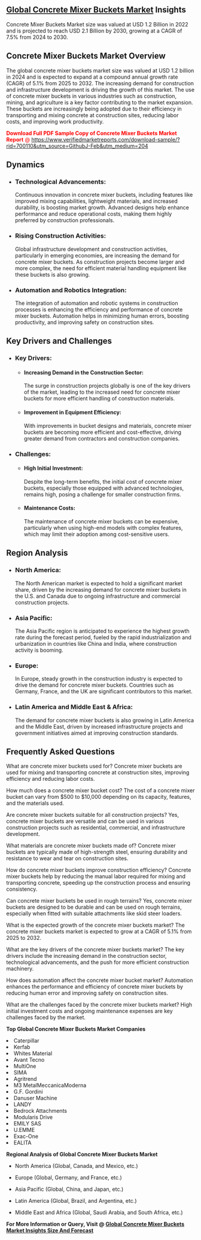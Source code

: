 <h2><a href="https://www.verifiedmarketreports.com/download-sample/?rid=700110&amp;utm_source=GithubJ&amp;utm_medium=204" target="_blank">Global Concrete Mixer Buckets Market</a> Insights</h2><p>Concrete Mixer Buckets Market size was valued at USD 1.2 Billion in 2022 and is projected to reach USD 2.1 Billion by 2030, growing at a CAGR of 7.5% from 2024 to 2030.</p><p> <h2>Concrete Mixer Buckets Market Overview</h2> <p>The global concrete mixer buckets market size was valued at USD 1.2 billion in 2024 and is expected to expand at a compound annual growth rate (CAGR) of 5.1% from 2025 to 2032. The increasing demand for construction and infrastructure development is driving the growth of this market. The use of concrete mixer buckets in various industries such as construction, mining, and agriculture is a key factor contributing to the market expansion. These buckets are increasingly being adopted due to their efficiency in transporting and mixing concrete at construction sites, reducing labor costs, and improving work productivity.</p> <p><p><span class=""><span style="color: #ff0000;"><strong>Download Full PDF Sample Copy of Concrete Mixer Buckets Market Report</strong> @ </span><a href="https://www.verifiedmarketreports.com/download-sample/?rid=700110&amp;utm_source=GithubJ-Feb&amp;utm_medium=204" target="_blank">https://www.verifiedmarketreports.com/download-sample/?rid=700110&amp;utm_source=GithubJ-Feb&amp;utm_medium=204</a></span></p></p> <h2>Dynamics</h2> <ul> <li><h3>Technological Advancements:</h3> Continuous innovation in concrete mixer buckets, including features like improved mixing capabilities, lightweight materials, and increased durability, is boosting market growth. Advanced designs help enhance performance and reduce operational costs, making them highly preferred by construction professionals.</li> <li><h3>Rising Construction Activities:</h3> Global infrastructure development and construction activities, particularly in emerging economies, are increasing the demand for concrete mixer buckets. As construction projects become larger and more complex, the need for efficient material handling equipment like these buckets is also growing.</li> <li><h3>Automation and Robotics Integration:</h3> The integration of automation and robotic systems in construction processes is enhancing the efficiency and performance of concrete mixer buckets. Automation helps in minimizing human errors, boosting productivity, and improving safety on construction sites.</li> </ul> <h2>Key Drivers and Challenges</h2> <ul> <li><h3>Key Drivers:</h3> <ul> <li><h4>Increasing Demand in the Construction Sector:</h4> The surge in construction projects globally is one of the key drivers of the market, leading to the increased need for concrete mixer buckets for more efficient handling of construction materials.</li> <li><h4>Improvement in Equipment Efficiency:</h4> With improvements in bucket designs and materials, concrete mixer buckets are becoming more efficient and cost-effective, driving greater demand from contractors and construction companies.</li> </ul> </li> <li><h3>Challenges:</h3> <ul> <li><h4>High Initial Investment:</h4> Despite the long-term benefits, the initial cost of concrete mixer buckets, especially those equipped with advanced technologies, remains high, posing a challenge for smaller construction firms.</li> <li><h4>Maintenance Costs:</h4> The maintenance of concrete mixer buckets can be expensive, particularly when using high-end models with complex features, which may limit their adoption among cost-sensitive users.</li> </ul> </li> </ul> <h2>Region Analysis</h2> <ul> <li><h3>North America:</h3> The North American market is expected to hold a significant market share, driven by the increasing demand for concrete mixer buckets in the U.S. and Canada due to ongoing infrastructure and commercial construction projects.</li> <li><h3>Asia Pacific:</h3> The Asia Pacific region is anticipated to experience the highest growth rate during the forecast period, fueled by the rapid industrialization and urbanization in countries like China and India, where construction activity is booming.</li> <li><h3>Europe:</h3> In Europe, steady growth in the construction industry is expected to drive the demand for concrete mixer buckets. Countries such as Germany, France, and the UK are significant contributors to this market.</li> <li><h3>Latin America and Middle East & Africa:</h3> The demand for concrete mixer buckets is also growing in Latin America and the Middle East, driven by increased infrastructure projects and government initiatives aimed at improving construction standards.</li> </ul> <h2>Frequently Asked Questions</h2> <p>What are concrete mixer buckets used for? Concrete mixer buckets are used for mixing and transporting concrete at construction sites, improving efficiency and reducing labor costs.</p> <p>How much does a concrete mixer bucket cost? The cost of a concrete mixer bucket can vary from $500 to $10,000 depending on its capacity, features, and the materials used.</p> <p>Are concrete mixer buckets suitable for all construction projects? Yes, concrete mixer buckets are versatile and can be used in various construction projects such as residential, commercial, and infrastructure development.</p> <p>What materials are concrete mixer buckets made of? Concrete mixer buckets are typically made of high-strength steel, ensuring durability and resistance to wear and tear on construction sites.</p> <p>How do concrete mixer buckets improve construction efficiency? Concrete mixer buckets help by reducing the manual labor required for mixing and transporting concrete, speeding up the construction process and ensuring consistency.</p> <p>Can concrete mixer buckets be used in rough terrains? Yes, concrete mixer buckets are designed to be durable and can be used on rough terrains, especially when fitted with suitable attachments like skid steer loaders.</p> <p>What is the expected growth of the concrete mixer buckets market? The concrete mixer buckets market is expected to grow at a CAGR of 5.1% from 2025 to 2032.</p> <p>What are the key drivers of the concrete mixer buckets market? The key drivers include the increasing demand in the construction sector, technological advancements, and the push for more efficient construction machinery.</p> <p>How does automation affect the concrete mixer bucket market? Automation enhances the performance and efficiency of concrete mixer buckets by reducing human error and improving safety on construction sites.</p> <p>What are the challenges faced by the concrete mixer buckets market? High initial investment costs and ongoing maintenance expenses are key challenges faced by the market.</p> </p><p><strong>Top Global Concrete Mixer Buckets Market Companies</strong></p><div data-test-id=""><p><li>Caterpillar</li><li> Kerfab</li><li> Whites Material</li><li> Avant Tecno</li><li> MultiOne</li><li> SIMA</li><li> Agritrend</li><li> M3 MetalMeccanicaModerna</li><li> G.F. Gordini</li><li> Danuser Machine</li><li> LANDY</li><li> Bedrock Attachments</li><li> Modularis Drive</li><li> EMILY SAS</li><li> U.EMME</li><li> Exac-One</li><li> EALITA</li></p><div><strong>Regional Analysis of&nbsp;Global Concrete Mixer Buckets Market</strong></div><ul><li dir="ltr"><p dir="ltr">North America&nbsp;(Global, Canada, and Mexico, etc.)</p></li><li dir="ltr"><p dir="ltr">Europe (Global, Germany, and France, etc.)</p></li><li dir="ltr"><p dir="ltr">Asia Pacific&nbsp;(Global, China, and Japan, etc.)</p></li><li dir="ltr"><p dir="ltr">Latin America&nbsp;(Global, Brazil, and Argentina, etc.)</p></li><li dir="ltr">Middle East and Africa&nbsp;(Global, Saudi Arabia, and South Africa, etc.)</li></ul><p><strong>For More Information or Query, Visit @&nbsp;</strong><strong><a href="https://www.verifiedmarketreports.com/product/concrete-mixer-buckets-market/?utm_source=GithubJ&amp;utm_medium=204" target="_blank">Global Concrete Mixer Buckets Market Insights Size And Forecast</a></strong></p></div>

